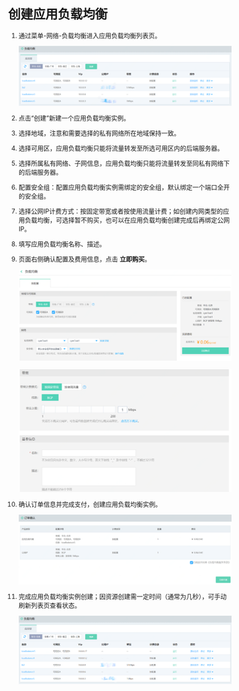 # 创建应用负载均衡

1. 通过菜单-网络-负载均衡进入应用负载均衡列表页。

	![ALB列表页](../../../../image/Networking/ALB/ALB-015.png)

1. 点击“创建”新建一个应用负载均衡实例。

1. 选择地域，注意和需要选择的私有网络所在地域保持一致。

1. 选择可用区，应用负载均衡只能将流量转发至所选可用区内的后端服务器。

1. 选择所属私有网络、子网信息，应用负载均衡只能将流量转发至同私有网络下的后端服务器。

1. 配置安全组：配置应用负载均衡实例需绑定的安全组，默认绑定一个端口全开的安全组。

1. 选择公网IP计费方式：按固定带宽或者按使用流量计费；如创建内网类型的应用负载均衡，可选择暂不购买，也可以在应用负载均衡创建完成后再绑定公网IP。

1. 填写应用负载均衡名称、描述。


1. 页面右侧确认配置及费用信息，点击 **立即购买**。

	![ALB创建设置](../../../../image/Networking/ALB/ALB-016.png)

	![ALB创建设置](../../../../image/Networking/ALB/ALB-017.png)

1. 确认订单信息并完成支付，创建应用负载均衡实例。

	![ALB确认订单](../../../../image/Networking/ALB/ALB-018.png)

1. 完成应用负载均衡实例创建；因资源创建需一定时间（通常为几秒），可手动刷新列表页查看状态。

	![ALB创建完成](../../../../image/Networking/ALB/ALB-019.png)
